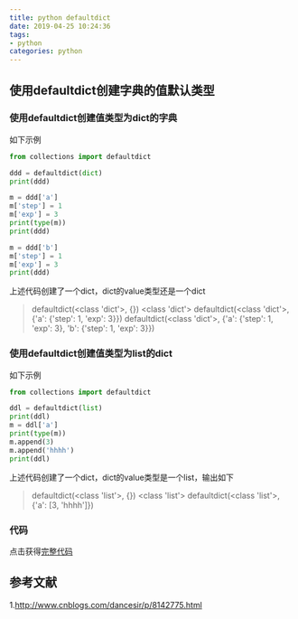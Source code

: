 ```yaml
---
title: python defaultdict
date: 2019-04-25 10:24:36
tags:
- python
categories: python
---
```


## 使用defaultdict创建字典的值默认类型 
### 使用defaultdict创建值类型为dict的字典
如下示例
``` python
from collections import defaultdict

ddd = defaultdict(dict)
print(ddd)

m = ddd['a']
m['step'] = 1
m['exp'] = 3
print(type(m))
print(ddd)

m = ddd['b']
m['step'] = 1
m['exp'] = 3
print(ddd)
```
上述代码创建了一个dict，dict的value类型还是一个dict
> defaultdict(\<class 'dict'\>, {})
\<class 'dict'\>
defaultdict(\<class 'dict'\>, {'a': {'step': 1, 'exp': 3}})
defaultdict(\<class 'dict'\>, {'a': {'step': 1, 'exp': 3}, 'b': {'step': 1, 'exp': 3}})


### 使用defaultdict创建值类型为list的dict
如下示例
``` python
from collections import defaultdict

ddl = defaultdict(list)
print(ddl)
m = ddl['a']
print(type(m))
m.append(3)
m.append('hhhh')
print(ddl)
```
上述代码创建了一个dict，dict的value类型是一个list，输出如下
> defaultdict(\<class 'list'\>, {})
\<class 'list'\>
defaultdict(\<class 'list'\>, {'a': [3, 'hhhh']})

### 代码
点击获得[完整代码](https://github.com/mxxhcm/myown_code/blob/master/tools/python/defaultdict_test.py)

## 参考文献
1.http://www.cnblogs.com/dancesir/p/8142775.html

